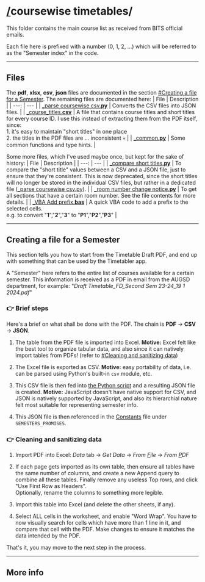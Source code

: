 # [/](/)coursewise timetables/

This folder contains the main course list as received from BITS official emails.

Each file here is prefixed with a number (0, 1, 2, ...) which will be referred
to as the "Semester index" in the code.

---
## Files
The **pdf**, **xlsx**, **csv**, **json** files are documented in the section
[#Creating a file for a Semester](#creating-a-file-for-a-semester). The
remaining files are documented here:
| File | Description |
| ---: | --- |
| [_parse coursewise csv.**py**](<_parse coursewise csv.py>) | Converts the CSV files into JSON files. |
| [_course_titles.**csv**](_course_titles.csv) | A file that contains course titles and short titles for every course ID. I use this instead of extracting them from the PDF itself, since:<br>1. it's easy to maintain "short titles" in one place<br>2. the titles in the PDF files are ... inconsistent 💀 |
| [_common.**py**](_common.py) | Some common functions and type hints. |

Some more files, which I've used maybe once, but kept for the sake of history:
| File | Description |
| ---: | --- |
| [_compare short titles.**py**](<_compare short titles.py>) | To compare the "short title" values between a CSV and a JSON file, just to ensure that they're consistent. This is now deprecated, since the short titles will no longer be stored in the individual CSV files, but rather in a dedicated file ([_parse coursewise csv.py](<_parse coursewise csv.py>)). |
| [_room number change notice.**py**](<_room number change notice.py>) | To get all sections that have a certain room number. See the file contents for more details. |
| [_VBA Add prefix.**bas**](<_VBA Add prefix.bas>) | A quick VBA code to add a prefix to the selected cells.<br>e.g. to convert "**1**","**2**","**3**" to "**P1**","**P2**","**P3**" |

---
## Creating a file for a Semester
This section tells you how to start from the Timetable Draft PDF, and end up
with something that can be used by the Timetabler app.

A "Semester" here refers to the entire list of courses available for a certain
semester. This information is received as a PDF in email from the AUGSD
department, for example: "*Draft Timetable_FD_Second  Sem 23-24_19 1 2024.pdf*"

### 👉 Brief steps
Here's a brief on what shall be done with the PDF. The chain is **PDF** →
**CSV** → **JSON**.
1. The table from the PDF file is imported into Excel. **Motive:** Excel felt
   like the best tool to organize tabular data, and also since it can natively
   import tables from PDFs! (refer to
   [#Cleaning and sanitizing data](#👉-cleaning-and-sanitizing-data))

2. The Excel file is exported as CSV. **Motive:** easy portability of data, i.e.
   can be parsed using Python's built-in `csv` module, etc.

3. This CSV file is then fed into
   [the Python script](<_parse coursewise csv.py>) and a resulting JSON
   file is created. **Motive:** JavaScript doesn't have native support for CSV,
   and JSON is natively supported by JavaScript, and also its hierarchial nature
   felt most suitable for representing semester info.

4. This JSON file is then referenced in the [Constants](/scripts/constants.js)
   file under `SEMESTERS_PROMISES`.

### 👉 Cleaning and sanitizing data
1. Import PDF into Excel: *Data* tab → *Get Data* → *From <u>F</u>ile* →
   *From <u>P</u>DF*

2. If each page gets imported as its own table, then ensure all tables have the
   same number of columns, and create a new Append query to combine all these
   tables. Finally remove any useless Top rows, and click "Use First Row as
   Headers".<br>
   Optionally, rename the columns to something more legible.

3. Import this table into Excel (and delete the other sheets, if any).

4. Select ALL cells in the worksheet, and enable "Word Wrap". You have to now
   visually search for cells which have more than 1 line in it, and compare that
   cell with the PDF. Make changes to ensure it matches the data intended by the
   PDF.

That's it, you may move to the next step in the process.

<!-- 4. Add a "#" that just contains the row number. ([More info](#the--column)) -->

---
## More info

<!-- ### The "#" column
**Here's what it is:**
This column contains "row numbers". Start typing 1, 2, 3 for the first 3 cells,
and Auto Fill the remaining rows. Example:<br>
![Example for the # column](<../docs/cwtt appendix hash 1.png>)

**Here's the purpose:**
Say you want to temporarily sort by a column, make some changes, and revert the
order of the rows. This # column will help you to get back the original order of
the rows.

**Here's why it matters:**
For example, take the rows 10 thru 13 in the screenshot above. The
"*BIO F111 General Biology*" course thus takes up 4 rows. Only row 10 has the
course number and the title, and the other rows (rows 11 thru 13) are blank
for these two columns.

The conclusion is that, if we reorder any rows, then we are losing critical
information. For example, IF row 12 was inserted after row 4, then it would add
an extra section for *Bio Lab* and remove a section from *General Bio*, which
will be incorrect. Hence it is critical that we preserve the original order of
the rows, which can be achieved using this "#" column. -->

<!-- you get a cookie for reading this 😃😄 -->

<!-- cookies are tasty -->

<!-- except if you have diabetes -->

<!-- sorry if you have diabetes -->
